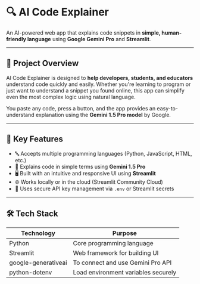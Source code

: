 # 🔍 AI Code Explainer
 
 An AI-powered web app that explains code snippets in **simple, human-friendly language** using **Google Gemini Pro** and **Streamlit**.
 
 ---
 
 ## 🧠 Project Overview
 
 AI Code Explainer is designed to **help developers, students, and educators** understand code quickly and easily. Whether you're learning to program or just want to understand a snippet you found online, this app can simplify even the most complex logic using natural language.
 
 You paste any code, press a button, and the app provides an easy-to-understand explanation using the **Gemini 1.5 Pro model** by Google.
 
 ---
 
 ## 🎯 Key Features
 
 - 🔤 Accepts multiple programming languages (Python, JavaScript, HTML, etc.)
 - 🧠 Explains code in simple terms using **Gemini 1.5 Pro**
 - 🖥️ Built with an intuitive and responsive UI using **Streamlit**
 - 🌐 Works locally or in the cloud (Streamlit Community Cloud)
 - 🔐 Uses secure API key management via `.env` or Streamlit secrets
 
 ---
 
 ## 🛠️ Tech Stack
 
 | Technology        | Purpose                                |
 |-------------------|-----------------------------------------|
 | Python            | Core programming language               |
 | Streamlit         | Web framework for building UI           |
 | google-generativeai | To connect and use Gemini Pro API     |
 | python-dotenv     | Load environment variables securely    
